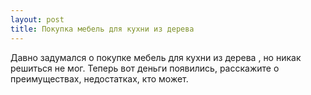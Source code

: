 ```yaml
---
layout: post 
title: Покупка мебель для кухни из дерева 
--- 
```

Давно задумался о покупке мебель для кухни из дерева , но никак решиться не мог. Теперь вот деньги появились, расскажите о преимуществах, недостатках, кто может.